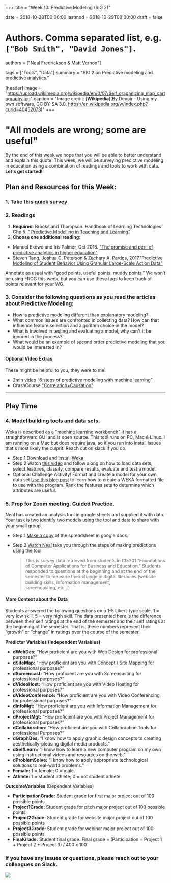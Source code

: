 +++
title = "Week 10: Predictive Modeling (SIG 2)"

date = 2018-10-28T00:00:00
lastmod = 2018-10-29T00:00:00
draft = false

# Authors. Comma separated list, e.g. `["Bob Smith", "David Jones"]`.
authors = ["Neal Fredrickson & Matt Vernon"]

tags = ["Tools", "Data"]
summary = "SIG 2 on Predictive modeling and predictive analytics."

[header]
image = "https://upload.wikimedia.org/wikipedia/en/0/07/Self_oraganizing_map_cartography.jpg"
caption = "Image credit: [**Wikipedia**](By Denoir - Using my own software, CC BY-SA 3.0, https://en.wikipedia.org/w/index.php?curid=40452073)"
+++

# "All models are wrong; some are useful"

By the end of this week we hope that you will be able to better understand and explain this quote. This week, we will be surveying predictive modeling in education using a combination of readings and tools to work with data. **Let's get started!**


## Plan and Resources for this Week:

### 1. Take this [quick survey](https://docs.google.com/forms/d/e/1FAIpQLScIsWz2HdqM81N46mfZVMHjWeNmZY_rhfHGSdeeUw8FriUx_Q/viewform?usp=sf_link)

<!-- Annotate as usual with “good points, useful points, muddy points.” We won’t be using FROG this week, but you can use these tags to keep track of points relevant for your WG. -->

### 2. Readings

1. **Required**: Brooks and Thompson. Handbook of Learning Technologies Chp 5. [“ Predictive Modelling in Teaching and Learning"](https://solaresearch.org/wp-content/uploads/2017/05/chapter5.pdf)
2. **Choose one additional reading**:
  - Manuel Ekowo and Iris Palmer, Oct 2016. ["The promise and peril of predictive analytics in higher education"](https://na-production.s3.amazonaws.com/documents/Promise-and-Peril_4.pdf)
  - Steven Tang, Joshua C. Peterson & Zachary A. Pardos, 2017.["Predictive Modeling of Student Behavior Using Granular Large-Scale Action Data"](https://solaresearch.org/hla-17/hla17-chapter19/)

Annotate as usual with “good points, useful points, muddy points.” We won’t be using FROG this week, but you can use these tags to keep track of points relevant for your WG.

### 3. Consider the following questions as you read the articles about Predictive Modeling: 

- How is predictive modeling different than explanatory modeling? 
- What common issues are confronted in collecting data? How can that influence feature selection and algorithm choice in the model?
- What is involved in testing and evaluating a model, why can't it be ignored in the process?
- What would be an example of second order predictive modeling that you would be interested in?


#### Optional Video Extras

These might be helpful to you, they were to me!

- 2min video [“6 steps of predictive modeling with machine learning"](https://www.youtube.com/watch?v=J2xSIIK2OzQ)
- CrashCourse ["Correlation≠Causation"](https://www.youtube.com/watch?v=GtV-VYdNt_g)

---

## Play Time

### 4. Model building tools and data sets.

Weka is described as a ["machine learning workbench"](https://machinelearningmastery.com/what-is-the-weka-machine-learning-workbench/) it has a straightforward GUI and is open source. This tool runs on PC, Mac & Linux. I am running on a Mac but does require java, so if you run into install issues that's most likely the culprit. Reach out on slack if you do.

- Step 1 Download and install [Weka](https://www.cs.waikato.ac.nz/ml/weka/downloading.html)
- Step 2 Watch [this video](https://tinyurl.com/y77y7ltj) and follow along on how to load data sets, select features, classify, compare results, evaluate and test a model.
- Optional Challenge Activity! Format and create a model for your own data set [Use this blog post](https://edumine.wordpress.com/2014/08/23/fix-arff-file-not-recognised-or-unable-to-load-data-in-weka/) to learn how to create a WEKA formatted file to use with the program. Rank the features sets to determine which attributes are useful.

### 5. Prep for Zoom meeting. Guided Practice.

Neal has created an analysis tool in google sheets and supplied it with data. Your task is two identify two models using the tool and data to share with your small group.

- Step 1 [Make a copy](https://docs.google.com/spreadsheets/d/1i4bjFMnjLH21-Dv9-g0rZJflvaglQ5LmjIcWzBpIcho/copy) of the spreadsheet in google docs.
- Step 2 [Watch Neal](https://www.youtube.com/embed/OVsKev9NtVs) take you through the steps of making predictions using the tool.

  >This is survey data retrieved from students in CI5301 “Foundations of Computer Applications for Business and Education.” 
  >Students responded to questions at the beginning and at the end of the semester to measure their change in digital literacies (website building skills, information management,  
  >screencasting, etc...) 

#### More Context about the Data
Students answered the following questions on a 1-5 Likert-type scale. 1 = very low skill, 5 = very high skill. The data presented here is the difference between their self ratings at the end of the semester and their self ratings at the beginning of the semester. That is, these numbers represent their “growth” or “change” in ratings over the course of the semester.

**Predictor Variables (Independent Variables)**

- **dWebDes:** “How proficient are you with Web Design for professional purposes?”
- **dSiteMap:** “How proficient are you with Concept / Site Mapping for professional purposes?”
- **dScreencast:** “How proficient are you with Screencasting for professional purposes?”
- **dVideoHost:** “How proficient are you with Video Hosting for professional purposes?”
- **dVideoConference:** “How proficient are you with Video Conferencing for professional
purposes?”
- **dInfoMgt:** “How proficient are you with Information Management for professional purposes?”
- **dProjectMgt:** “How proficient are you with Project Management for professional
purposes?”
- **dCollaboration:** “How proficient are you with Collaboration Tools for professional
Purposes?”
- **dGraphDes:** “I know how to apply graphic design concepts to creating aesthetically-pleasing digital media products.”
- **dSelfLearn:** “I know how to learn a new computer program on my own using instructional videos and resources on the web.”
- **dProblemSolve:** “I know how to apply appropriate technological solutions to real-world problems.”
- **Female:** 1 = female; 0 = male.
- **Athlete:** 1 = student athlete; 0 = not student athlete

**OutcomeVariables** (Dependent Variables)

- **ParticipationGrade:** Student grade for first major project out of 100 possible points
- **Project1Grade:** Student grade for pitch major project out of 100 possible points
- **Project2Grade:** Student grade for website major project out of 100 possible points
- **Project3Grade:** Student grade for webinar major project out of 100 possible points
- **FinalGrade:** Student final grade. Final grade = (Participation + Project 1 + Project 2 + Project 3) / 400 x 100


### If you have any issues or questions, please reach out to your colleagues on Slack.

![](https://media.giphy.com/media/4TtTVTmBoXp8txRU0C/giphy.gif)
